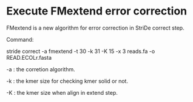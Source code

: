 # Execute FMextend error correction
FMextend is a new algorithm for error correction in StriDe correct step.

Command: 

stride correct -a fmextend -t 30 -k 31 -K 15 -x 3 reads.fa -o READ.ECOLr.fasta

-a : the corretion algorithm.

-k : the kmer size for checking kmer solid or not.

-K : the kmer size when align in extend step.
